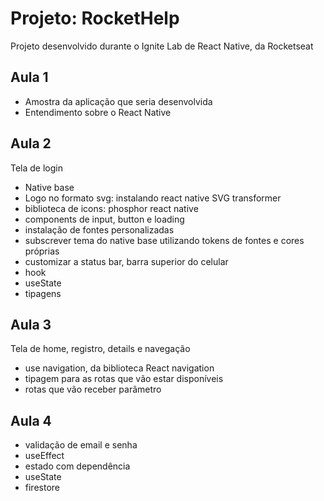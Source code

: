 # Projeto: RocketHelp

Projeto desenvolvido durante o Ignite Lab de React Native, da Rocketseat

## Aula 1
- Amostra da aplicação que seria desenvolvida
- Entendimento sobre o React Native

## Aula 2
Tela de login
- Native base
- Logo no formato svg: instalando react native SVG transformer
- biblioteca de icons: phosphor react native 
- components de input, button e loading 
- instalação de fontes personalizadas
- subscrever tema do native base utilizando tokens de fontes e cores próprias 
- customizar a status bar, barra superior do celular 
- hook 
- useState 
- tipagens

## Aula 3
Tela de home, registro, details e navegação 
- use navigation, da biblioteca React navigation
- tipagem para as rotas que vão estar disponíveis
- rotas que vão receber parâmetro 

## Aula 4
- validação de email e senha
- useEffect
- estado com dependência
- useState
- firestore 
